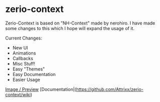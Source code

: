 # zerio-context
Zerio-Context is based on "NH-Context" made by nerohiro.
I have made some changes to this which I hope will expand the usage of it.

Current Changes:
* New UI
* Animations
* Callbacks
* Misc Stuff!
* Easy "Themes"
* Easy Documentation
* Easier Usage

[Image / Preview](https://imgur.com/a/GQ6nBk7)
[Documentation|(https://github.com/Attrixx/zerio-context/wiki)

